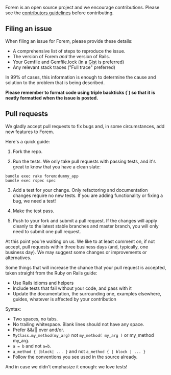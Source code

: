 Forem is an open source project and we encourage contributions.  Please see the [contributors guidelines](http://spreecommerce.com/documentation/contributing_to_spree.html) before contributing.

## Filing an issue

When filing an issue for Forem, please provide these details:

* A comprehensive list of steps to reproduce the issue.
* The version of Forem *and* the version of Rails.
* Your Gemfile and Gemfile.lock (in a [Gist](https://gist.github.com) is preferred)
* Any relevant stack traces ("Full trace" preferred)

In 99% of cases, this information is enough to determine the cause and solution to the problem that is being described.

**Please remember to format code using triple backticks (\`) so that it is neatly
formatted when the issue is posted.**

## Pull requests

We gladly accept pull requests to fix bugs and, in some circumstances, add new
features to Forem.

Here's a quick guide:

1. Fork the repo.

2. Run the tests. We only take pull requests with passing tests, and it's great
to know that you have a clean slate:

```shell
bundle exec rake forem:dummy_app
bundle exec rspec spec
```

3. Add a test for your change. Only refactoring and documentation changes
require no new tests. If you are adding functionality or fixing a bug, we need
a test!

4. Make the test pass.

5. Push to your fork and submit a pull request. If the changes will apply cleanly to the latest stable branches and master branch, you will only need to submit one pull request.

At this point you're waiting on us. We like to at least comment on, if not
accept, pull requests within three business days (and, typically, one business
day). We may suggest some changes or improvements or alternatives.

Some things that will increase the chance that your pull request is accepted,
taken straight from the Ruby on Rails guide:

* Use Rails idioms and helpers
* Include tests that fail without your code, and pass with it
* Update the documentation, the surrounding one, examples elsewhere, guides,
  whatever is affected by your contribution

Syntax:

* Two spaces, no tabs.
* No trailing whitespace. Blank lines should not have any space.
* Prefer &&/|| over and/or.
* `MyClass.my_method(my_arg)` not `my_method( my_arg )` or my_method my_arg.
* `a = b` and not `a=b`.
* `a_method { |block| ... }` and not `a_method { | block | ... }`
* Follow the conventions you see used in the source already.

And in case we didn't emphasize it enough: we love tests!
